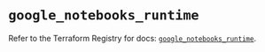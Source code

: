 # `google_notebooks_runtime`

Refer to the Terraform Registry for docs: [`google_notebooks_runtime`](https://registry.terraform.io/providers/hashicorp/google-beta/6.23.0/docs/resources/google_notebooks_runtime).
